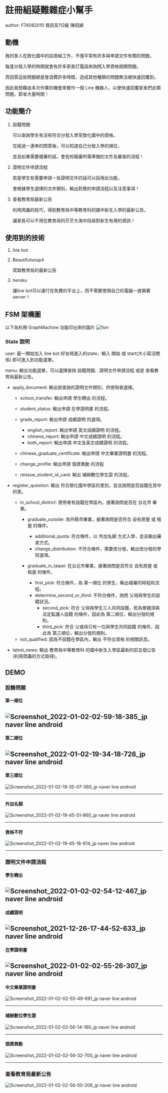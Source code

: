 # 註冊組疑難雜症小幫手

author: F74082010 資訊系112級 陳昭穎

## 動機

我的家人在敦化國中的註冊組工作，不僅平常有許多與申請文件有關的問題，

每逢分發入學的時期就會有許多家長打電話來詢問入學資格相關問題。

而回答這些問題總是會浪費許多時間，造成其他種類的問題無法被快速回覆到。

因此我想藉由本次作業的機會來實作一個 Line 機器人，以便快速回覆家長們此類問題，節省大量時間！

## 功能簡介
1. 設籍問題

    可以查詢學生有沒有符合分發入學至敦化國中的資格，

    在經過ㄧ連串的問答後，可以知道自己分發入學的順位，

    並且如果需要複審的話，會告知複審所需準備的文件及審查的流程！

2. 證明文件申請流程

    若是學生有需要申請ㄧ些證明文件的話可以採用此功能，

    會根據學生選擇的文件類別，輸出對應的申請流程以及注意事項！


4. 查看教育局最新公告

    利用爬蟲的技巧，得到教育局中等教育科的國中新生入學的最新公告，

    讓家長可以不用在教育局的茫茫大海中找尋對新生有用的資訊！

## 使用到的技術

1. line bot
2. Beautifulsoup4

    爬取教育局的最新公告
3. heroku

    讓line bot可以運行在免費的平台上，而不需要使用自己的電腦一直開著server！
## FSM 架構圖
以下為利用 GraphMachine 功能印出來的圖片
![fsm](https://user-images.githubusercontent.com/71745723/147857940-9dbbff96-89de-4677-a3a3-474c9808c0ee.png)

### State 說明
user: 最一開始加入 line bot 好友時進入的state，輸入 開始 或 start(大小寫沒關係) 即可進入到功能選單。

menu: 輸出功能選單，可以選擇查詢 設籍問題、證明文件申請流程 或是 查看教育局最新公告。

- apply_document: 輸出欲查詢的證明文件類別，供使用者選擇。
    - school_transfer: 輸出申請 學生轉出 的流程。

    - student_status: 輸出申請 在學證明書 的流程。

    - grade_report: 輸出申請 成績證明 的選項。
        - english_report: 輸出申請 英文成績證明 的流程。
        - chinese_report: 輸出申請 中文成績證明 的流程。
        - both_report: 輸出申請 中文及英文成績證明 的流程。
    - chinese_graduate_certificate: 輸出申請 中文畢業證明書 的流程。
    - change_profile: 輸出申請 個資異動 的流程
    - reissue_student_id_card: 輸出 補辦數位學生證 的流程。

- register_question: 輸出 符合敦化國中學區的里別，並且詢問是否設籍在其中的里。
    - in_school_district: 使用者有設籍在學區內，接著詢問是否在 台北市 畢業。
        - graduate_outside: 為外縣市畢業，接著詢問是否符合 自有房屋 或 租屋 的條件。
            - additional_quota: 符合條件，以 外加名額 方式入學，並且輸出審查方式。
            - change_distribution: 不符合條件，需要改分發，輸出改分發的學校選項。

        - graduate_in_taipei: 在台北市畢業，接著詢問是否符合 自有房屋 或 租屋 的條件。
            - first_pick: 符合條件，為 第一順位 的學生，輸出複審的時程和流程。
            - determine_second_or_third: 不符合條件，詢問 父母與學生的設籍狀況。
                - second_pick: 符合 父母與學生三人共同設籍，若為單親須與法定監護人設籍 的條件，因此為 第二順位，輸出分發的規則。
                - third_pick: 符合 父或母只有一位與學生共同設籍 的條件，因此為 第三順位，輸出分發的規則。 
    - not_qualified: 因為不設籍在學區內，輸出 不符合資格 的相關訊息。

- latest_news: 輸出 教育局中等教育科 的國中新生入學區最新的前五個公告 (利用爬蟲的方式取得)。
## DEMO

### 設籍問題

#### 第一順位

![Screenshot_2022-01-02-02-59-18-385_jp naver line android](https://user-images.githubusercontent.com/71745723/147874423-53909bb4-da59-4430-8dc5-b0377696d0c9.png)
---

#### 第二順位

![Screenshot_2022-01-02-19-34-18-726_jp naver line android](https://user-images.githubusercontent.com/71745723/147874521-d1ca6a0e-8b10-44bc-adf9-9dff23a493b4.png)
---

#### 第三順位

![Screenshot_2022-01-02-19-35-07-380_jp naver line android](https://user-images.githubusercontent.com/71745723/147874515-97c6d855-5f5d-4df7-a64a-ea4d7120370d.png)

---
#### 外加名額

![Screenshot_2022-01-02-19-45-51-860_jp naver line android](https://user-images.githubusercontent.com/71745723/147874785-a9923143-f228-4618-b672-53b07b099bc5.png)

---

#### 資格不符

![Screenshot_2022-01-02-19-45-16-614_jp naver line android](https://user-images.githubusercontent.com/71745723/147874779-a94648d0-fca7-4f88-ab46-299956a4b85a.png)

---

### 證明文件申請流程

#### 學生轉出

![Screenshot_2022-01-02-02-54-12-467_jp naver line android](https://user-images.githubusercontent.com/71745723/147874598-f24056db-bd1e-4ec3-ba25-08c89ef8ceb5.png)
---

#### 成績證明

![Screenshot_2021-12-26-17-44-52-633_jp naver line android](https://user-images.githubusercontent.com/71745723/147874631-58b05fa5-d2ce-4828-8937-b2348bca3a29.png)
---

#### 在學證明書

![Screenshot_2022-01-02-02-55-26-307_jp naver line android](https://user-images.githubusercontent.com/71745723/147874636-3913ce87-2b49-4615-a788-56e301afbb6a.png)
---

#### 中文畢業證明書

![Screenshot_2022-01-02-02-55-49-691_jp naver line android](https://user-images.githubusercontent.com/71745723/147874643-97b2c158-7a8d-4e1c-ba4e-1380c2383138.png)

---

#### 補辦數位學生證

![Screenshot_2022-01-02-02-56-14-160_jp naver line android](https://user-images.githubusercontent.com/71745723/147874648-a298a0c3-30fd-4d3a-91af-12dabcd18510.png)

---

#### 個資異動

![Screenshot_2022-01-02-02-56-32-700_jp naver line android](https://user-images.githubusercontent.com/71745723/147874655-da4bc51c-5d81-459c-a900-f54ce49ea840.png)

---

### 查看教育局最新公告
![Screenshot_2022-01-02-02-56-50-206_jp naver line android](https://user-images.githubusercontent.com/71745723/147874577-d5eaac2f-d861-46f2-9bec-ba4c3b3e7c79.png)
